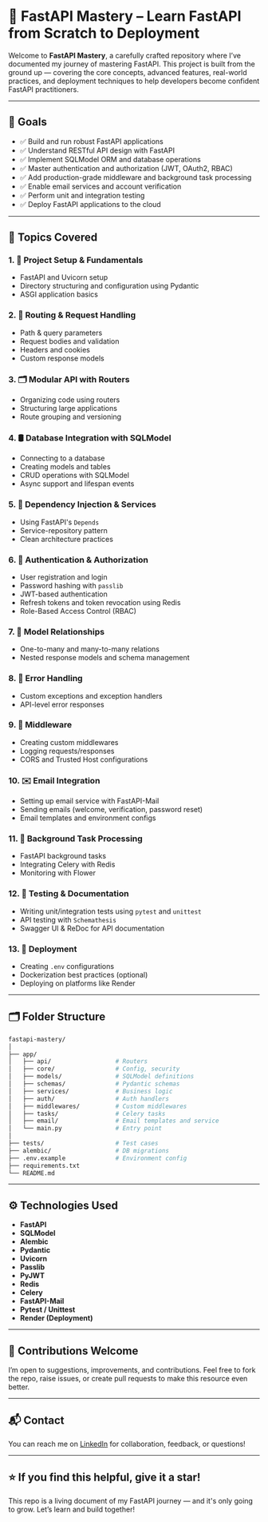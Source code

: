 
# 🚀 FastAPI Mastery – Learn FastAPI from Scratch to Deployment

Welcome to **FastAPI Mastery**, a carefully crafted repository where I’ve documented my journey of mastering FastAPI. This project is built from the ground up — covering the core concepts, advanced features, real-world practices, and deployment techniques to help developers become confident FastAPI practitioners.

---

## 🎯 Goals

- ✅ Build and run robust FastAPI applications
- ✅ Understand RESTful API design with FastAPI
- ✅ Implement SQLModel ORM and database operations
- ✅ Master authentication and authorization (JWT, OAuth2, RBAC)
- ✅ Add production-grade middleware and background task processing
- ✅ Enable email services and account verification
- ✅ Perform unit and integration testing
- ✅ Deploy FastAPI applications to the cloud

---

## 🧠 Topics Covered

### 1. 🔧 Project Setup & Fundamentals
- FastAPI and Uvicorn setup
- Directory structuring and configuration using Pydantic
- ASGI application basics

### 2. 🧭 Routing & Request Handling
- Path & query parameters
- Request bodies and validation
- Headers and cookies
- Custom response models

### 3. 🗂 Modular API with Routers
- Organizing code using routers
- Structuring large applications
- Route grouping and versioning

### 4. 🛢️ Database Integration with SQLModel
- Connecting to a database
- Creating models and tables
- CRUD operations with SQLModel
- Async support and lifespan events

### 5. 🧰 Dependency Injection & Services
- Using FastAPI's `Depends`
- Service-repository pattern
- Clean architecture practices

### 6. 🔐 Authentication & Authorization
- User registration and login
- Password hashing with `passlib`
- JWT-based authentication
- Refresh tokens and token revocation using Redis
- Role-Based Access Control (RBAC)

### 7. 🔄 Model Relationships
- One-to-many and many-to-many relations
- Nested response models and schema management

### 8. 🚨 Error Handling
- Custom exceptions and exception handlers
- API-level error responses

### 9. 🧩 Middleware
- Creating custom middlewares
- Logging requests/responses
- CORS and Trusted Host configurations

### 10. ✉️ Email Integration
- Setting up email service with FastAPI-Mail
- Sending emails (welcome, verification, password reset)
- Email templates and environment configs

### 11. 🔁 Background Task Processing
- FastAPI background tasks
- Integrating Celery with Redis
- Monitoring with Flower

### 12. 🧪 Testing & Documentation
- Writing unit/integration tests using `pytest` and `unittest`
- API testing with `Schemathesis`
- Swagger UI & ReDoc for API documentation

### 13. 🚀 Deployment
- Creating `.env` configurations
- Dockerization best practices (optional)
- Deploying on platforms like Render

---

## 🗂️ Folder Structure

```bash
fastapi-mastery/
│
├── app/
│   ├── api/                  # Routers
│   ├── core/                 # Config, security
│   ├── models/               # SQLModel definitions
│   ├── schemas/              # Pydantic schemas
│   ├── services/             # Business logic
│   ├── auth/                 # Auth handlers
│   ├── middlewares/          # Custom middlewares
│   ├── tasks/                # Celery tasks
│   ├── email/                # Email templates and service
│   └── main.py               # Entry point
│
├── tests/                    # Test cases
├── alembic/                  # DB migrations
├── .env.example              # Environment config
├── requirements.txt
└── README.md
````

---

## ⚙️ Technologies Used

* **FastAPI**
* **SQLModel**
* **Alembic**
* **Pydantic**
* **Uvicorn**
* **Passlib**
* **PyJWT**
* **Redis**
* **Celery**
* **FastAPI-Mail**
* **Pytest / Unittest**
* **Render (Deployment)**

---

## 🤝 Contributions Welcome

I’m open to suggestions, improvements, and contributions. Feel free to fork the repo, raise issues, or create pull requests to make this resource even better.

---

## 📬 Contact

You can reach me on [LinkedIn](https://www.linkedin.com/in/suhas8838/) for collaboration, feedback, or questions!

---

## ⭐️ If you find this helpful, give it a star!

This repo is a living document of my FastAPI journey — and it's only going to grow. Let’s learn and build together!

